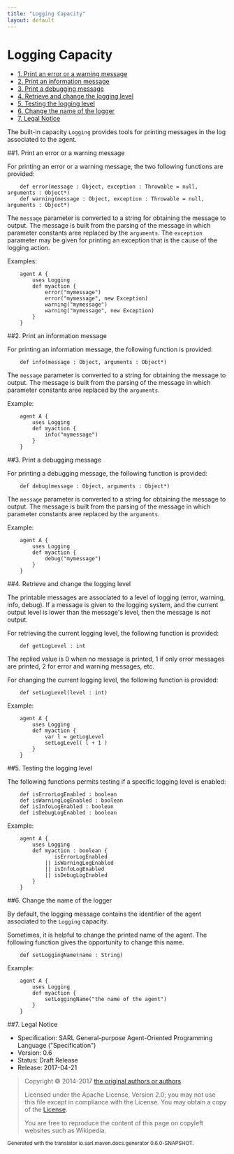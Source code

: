 ```yaml
---
title: "Logging Capacity"
layout: default
---
```


# Logging Capacity


<ul class="page_outline" id="page_outline">

<li><a href="#1-print-an-error-or-a-warning-message">1. Print an error or a warning message</a></li>
<li><a href="#2-print-an-information-message">2. Print an information message</a></li>
<li><a href="#3-print-a-debugging-message">3. Print a debugging message</a></li>
<li><a href="#4-retrieve-and-change-the-logging-level">4. Retrieve and change the logging level</a></li>
<li><a href="#5-testing-the-logging-level">5. Testing the logging level</a></li>
<li><a href="#6-change-the-name-of-the-logger">6. Change the name of the logger</a></li>
<li><a href="#7-legal-notice">7. Legal Notice</a></li>

</ul>


The built-in capacity `Logging` provides tools for printing messages in the log associated to the agent.





##1. Print an error or a warning message

For printing an error or a warning message, the two following functions
are provided:

```sarl
	def error(message : Object, exception : Throwable = null, arguments : Object*)
	def warning(message : Object, exception : Throwable = null, arguments : Object*)
```


The `message` parameter is converted to a string for obtaining the message to output.
The message is built from the parsing of the message in which parameter constants aree replaced by the `arguments`.
The `exception` parameter may be given for printing an exception that is the cause of the logging action.

Examples:

```sarl
	agent A {
		uses Logging
		def myaction {
			error("mymessage")
			error("mymessage", new Exception)
			warning("mymessage")
			warning("mymessage", new Exception)
		}
	}
```



##2. Print an information message

For printing an information message, the following function is provided:

```sarl
	def info(message : Object, arguments : Object*)
```


The `message` parameter is converted to a string for obtaining the message to output.
The message is built from the parsing of the message in which parameter constants aree replaced by the `arguments`.

Example:

```sarl
	agent A {
		uses Logging
		def myaction {
			info("mymessage")
		}
	}
```



##3. Print a debugging message

For printing a debugging message, the following function is provided:

```sarl
	def debug(message : Object, arguments : Object*)
```


The `message` parameter is converted to a string for obtaining the message to output.
The message is built from the parsing of the message in which parameter constants aree replaced by the `arguments`.

Example:

```sarl
	agent A {
		uses Logging
		def myaction {
			debug("mymessage")
		}
	}
```



##4. Retrieve and change the logging level

The printable messages are associated to a level of logging (error, warning, info, debug).
If a message is given to the logging system, and the current output level is lower
than the message's level, then the message is not output.

For retrieving the current logging level, the following function is provided:

```sarl
	def getLogLevel : int
```



The replied value is 0 when no message is printed, 1 if only error messages are printed, 2 for error and warning messages, etc.

For changing the current logging level, the following function is provided:

```sarl
	def setLogLevel(level : int)
```


Example:

```sarl
	agent A {
		uses Logging
		def myaction {
			var l = getLogLevel
			setLogLevel( l + 1 )
		}
	}
```



##5. Testing the logging level

The following functions permits testing if a specific logging level is enabled:

```sarl
	def isErrorLogEnabled : boolean
	def isWarningLogEnabled : boolean
	def isInfoLogEnabled : boolean
	def isDebugLogEnabled : boolean
```


Example:

```sarl
	agent A {
		uses Logging
		def myaction : boolean {
			   isErrorLogEnabled
			|| isWarningLogEnabled
			|| isInfoLogEnabled
			|| isDebugLogEnabled
		}
	}
```



##6. Change the name of the logger

By default, the logging message contains the identifier of the agent associated to the `Logging` capacity.

Sometimes, it is helpful to change the printed name of the agent.
The following function gives the opportunity to change this name.

```sarl
	def setLoggingName(name : String)
```


Example:

```sarl
	agent A {
		uses Logging
		def myaction {
			setLoggingName("the name of the agent")
		}
	}
```




##7. Legal Notice

* Specification: SARL General-purpose Agent-Oriented Programming Language ("Specification")
* Version: 0.6
* Status: Draft Release
* Release: 2017-04-21

> Copyright &copy; 2014-2017 [the original authors or authors](http://www.sarl.io/about/index.html).
>
> Licensed under the Apache License, Version 2.0;
> you may not use this file except in compliance with the License.
> You may obtain a copy of the [License](http://www.apache.org/licenses/LICENSE-2.0).
>
> You are free to reproduce the content of this page on copyleft websites such as Wikipedia.

<small>Generated with the translator io.sarl.maven.docs.generator 0.6.0-SNAPSHOT.</small>